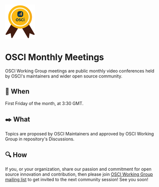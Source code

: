 ![Reward.png](/Reward.png) 
# OSCI Monthly Meetings

OSCI Working Group meetings are public monthly video conferences held by OSCI's maintainers and wider open source community. 

## 📅 When

First Friday of the month, at 3:30 GMT.

## ✒️ What

Topics are proposed by OSCI Maintainers and approved by OSCI Working Group in repository's Discussions.


## 🔍 How

If you, or your organization, share our passion and commitment for open source innovation and contribution, then please join [OSCI Working Group mailing list](https://groups.google.com/g/osci-working-group) to get invited to the next community session! See you soon!
